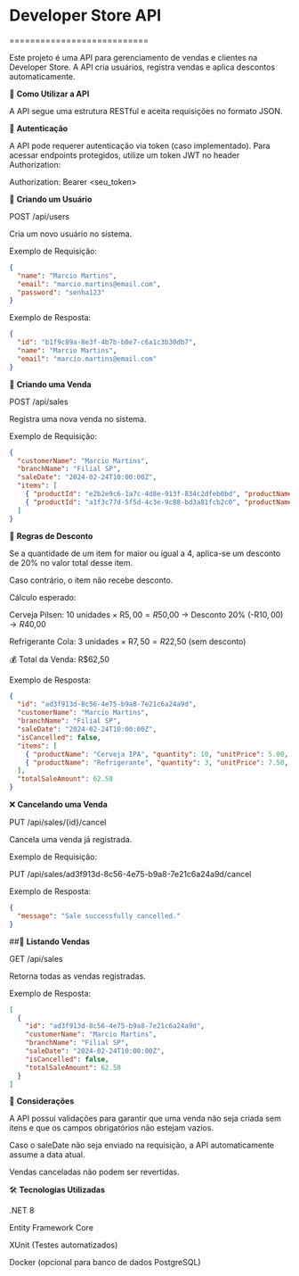 # Developer Store API
===========================

Este projeto é uma API para gerenciamento de vendas e clientes na Developer Store. A API cria usuários, registra vendas e aplica descontos automaticamente.

🚀 **Como Utilizar a API**

A API segue uma estrutura RESTful e aceita requisições no formato JSON.

🔐 **Autenticação**

A API pode requerer autenticação via token (caso implementado). Para acessar endpoints protegidos, utilize um token JWT no header Authorization:

Authorization: Bearer <seu_token>

🧑 **Criando um Usuário**

POST /api/users

Cria um novo usuário no sistema.

Exemplo de Requisição:

```json
{
  "name": "Marcio Martins",
  "email": "marcio.martins@email.com",
  "password": "senha123"
}
```

Exemplo de Resposta:

```json
{
  "id": "b1f9c89a-8e3f-4b7b-b0e7-c6a1c3b30db7",
  "name": "Marcio Martins",
  "email": "marcio.martins@email.com"
}
```

🛒 **Criando uma Venda**

POST /api/sales

Registra uma nova venda no sistema.

Exemplo de Requisição:

```json
{
  "customerName": "Marcio Martins",
  "branchName": "Filial SP",
  "saleDate": "2024-02-24T10:00:00Z",
  "items": [
    { "productId": "e2b2e9c6-1a7c-4d8e-913f-834c2dfeb0bd", "productName": "Cerveja Pilsen", "quantity": 10, "unitPrice": 5.00 },
    { "productId": "a1f3c77d-5f5d-4c3e-9c88-bd3a81fcb2c0", "productName": "Refrigerante", "quantity": 3, "unitPrice": 7.50 }
  ]
}
```

📌 **Regras de Desconto**

Se a quantidade de um item for maior ou igual a 4, aplica-se um desconto de 20% no valor total desse item.

Caso contrário, o item não recebe desconto.

Cálculo esperado:

Cerveja Pilsen: 10 unidades × R$5,00 = R$50,00 → Desconto 20% (-R$10,00) → R$40,00

Refrigerante Cola: 3 unidades × R$7,50 = R$22,50 (sem desconto)

💰 Total da Venda: R$62,50

Exemplo de Resposta:

```json
{
  "id": "ad3f913d-8c56-4e75-b9a8-7e21c6a24a9d",
  "customerName": "Marcio Martins",
  "branchName": "Filial SP",
  "saleDate": "2024-02-24T10:00:00Z",
  "isCancelled": false,
  "items": [
    { "productName": "Cerveja IPA", "quantity": 10, "unitPrice": 5.00, "discount": 10.00, "totalItemAmount": 40.00 },
    { "productName": "Refrigerante", "quantity": 3, "unitPrice": 7.50, "discount": 0.00, "totalItemAmount": 22.50 }
  ],
  "totalSaleAmount": 62.50
}
```

❌ **Cancelando uma Venda**

PUT /api/sales/{id}/cancel

Cancela uma venda já registrada.

Exemplo de Requisição:

PUT /api/sales/ad3f913d-8c56-4e75-b9a8-7e21c6a24a9d/cancel

Exemplo de Resposta:

```json
{
  "message": "Sale successfully cancelled."
}
```

##📜 **Listando Vendas**

GET /api/sales

Retorna todas as vendas registradas.

Exemplo de Resposta:

```json
[
  {
    "id": "ad3f913d-8c56-4e75-b9a8-7e21c6a24a9d",
    "customerName": "Marcio Martins",
    "branchName": "Filial SP",
    "saleDate": "2024-02-24T10:00:00Z",
    "isCancelled": false,
    "totalSaleAmount": 62.50
  }
]
```

📌 **Considerações**

A API possui validações para garantir que uma venda não seja criada sem itens e que os campos obrigatórios não estejam vazios.

Caso o saleDate não seja enviado na requisição, a API automaticamente assume a data atual.

Vendas canceladas não podem ser revertidas.

🛠 **Tecnologias Utilizadas**

.NET 8

Entity Framework Core

XUnit (Testes automatizados)

Docker (opcional para banco de dados PostgreSQL)

